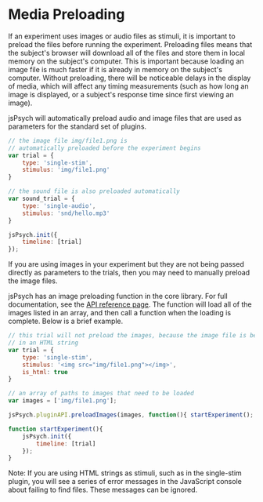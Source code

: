 # Media Preloading

If an experiment uses images or audio files as stimuli, it is important to preload the files before running the experiment. Preloading files means that the subject's browser will download all of the files and store them in local memory on the subject's computer. This is important because loading an image file is much faster if it is already in memory on the subject's computer. Without preloading, there will be noticeable delays in the display of media, which will affect any timing measurements (such as how long an image is displayed, or a subject's response time since first viewing an image).

jsPsych will automatically preload audio and image files that are used as parameters for the standard set of plugins.

```javascript
// the image file img/file1.png is
// automatically preloaded before the experiment begins
var trial = {
	type: 'single-stim',
	stimulus: 'img/file1.png'
}

// the sound file is also preloaded automatically
var sound_trial = {
	type: 'single-audio',
	stimulus: 'snd/hello.mp3'
}

jsPsych.init({
	timeline: [trial]
});
```

If you are using images in your experiment but they are not being passed directly as parameters to the trials, then you may need to manually preload the image files.

jsPsych has an image preloading function in the core library. For full documentation, see the [API reference page](../core_library/jspsych-pluginAPI.md#jspsychpluginapipreloadimages). The function will load all of the images listed in an array, and then call a function when the loading is complete. Below is a brief example.

```javascript
// this trial will not preload the images, because the image file is being used
// in an HTML string
var trial = {
	type: 'single-stim',
	stimulus: '<img src="img/file1.png"></img>',
	is_html: true
}

// an array of paths to images that need to be loaded
var images = ['img/file1.png'];

jsPsych.pluginAPI.preloadImages(images, function(){ startExperiment(); });

function startExperiment(){
	jsPsych.init({
		timeline: [trial]
	});
}
```

Note: If you are using HTML strings as stimuli, such as in the single-stim plugin, you will see a series of error messages in the JavaScript console about failing to find files. These messages can be ignored.
